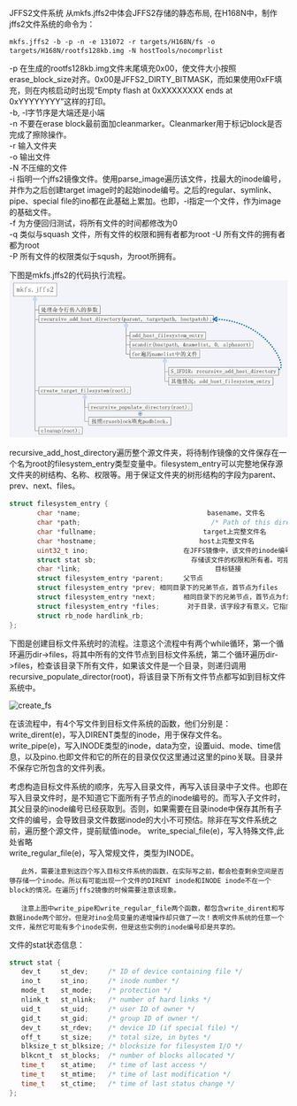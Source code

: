 
JFFS2文件系统
从mkfs.jffs2中体会JFFS2存储的静态布局, 在H168N中，制作jffs2文件系统的命令为：
```
mkfs.jffs2 -b -p -n -e 131072 -r targets/H168N/fs -o targets/H168N/rootfs128kb.img -N hostTools/nocomprlist
```
-p 在生成的rootfs128kb.img文件末尾填充0x00，使文件大小按照erase_block_size对齐。0x00是JFFS2_DIRTY_BITMASK，而如果使用0xFF填充，则在内核启动时出现“Empty flash at 0xXXXXXXXX ends at 0xYYYYYYYY”这样的打印。  
-b, -l字节序是大端还是小端  
-n 不要在erase block最前面加cleanmarker。Cleanmarker用于标记block是否完成了擦除操作。  
-r  输入文件夹  
-o 输出文件  
-N 不压缩的文件  
-i 指明一个jffs2镜像文件。使用parse_image遍历该文件，找最大的inode编号，并作为之后创建target image时的起始inode编号。之后的regular、symlink、pipe、special file的ino都在此基础上累加。也即，-i指定一个文件，作为image的基础文件。  
-f 为方便回归测试，将所有文件的时间都修改为0  
-q 类似与squash 文件，所有文件的权限和拥有者都为root 
-U 所有文件的拥有者都为root  
-P 所有文件的权限类似于sqush，为root所拥有。  
 
下图是mkfs.jffs2的代码执行流程。
![jffs](pictures/fs_jffs.png)

recursive_add_host_directory遍历整个源文件夹，将待制作镜像的文件保存在一个名为root的filesystem_entry类型变量中。filesystem_entry可以完整地保存源文件夹的树结构、名称、权限等。用于保证文件夹的树形结构的字段为parent、prev、next、files。
```c
struct filesystem_entry {
       char *name;                                basename，文件名
       char *path;                                 /* Path of this directory (think dirname) */
       char *fullname;                           target上完整文件名
       char *hostname;                          host上完整文件名
       uint32_t ino;                        在JFFS镜像中，该文件的inode编号
       struct stat sb;                        存储该文件的权限和所有者。可指定，或者继承自host文件。
       char *link;                                  目标链接
       struct filesystem_entry *parent;     父节点
       struct filesystem_entry *prev; 相同目录下的兄弟节点，首节点为files
       struct filesystem_entry *next;       相同目录下的兄弟节点，首节点为files
       struct filesystem_entry *files;       对于目录，该字段才有意义。它指向它的第一个子节点。
       struct rb_node hardlink_rb; 
};
```
 
下图是创建目标文件系统时的流程。注意这个流程中有两个while循环，第一个循环遍历dir->files，将其中所有的文件节点到目标文件系统，第二个循环遍历dir->files，检查该目录下所有文件，如果该文件是一个目录，则递归调用recursive_populate_director(root)，将该目录下所有文件节点都写如到目标文件系统中。

![create_fs](pictures/fs_jffs_2.png)

在该流程中，有4个写文件到目标文件系统的函数，他们分别是：  
write_dirent(e)，写入DIRENT类型的inode，用于保存文件名。  
write_pipe(e)，写入INODE类型的inode，data为空，设置uid、mode、time信息，以及pino.也即文件和它的所在的目录仅仅这里通过这里的pino关联。目录并不保存它所包含的文件列表。  

考虑构造目标文件系统的顺序，先写入目录文件，再写入该目录中子文件。也即在写入目录文件时，是不知道它下面所有子节点的inode编号的。而写入子文件时，其父目录的inode编号已经获取到。否则，如果需要在目录inode中保存其所有子文件的编号，会导致目录文件数据inode的大小不可预估。除非在写文件系统之前，遍历整个源文件，提前赋值inode。
write_special_file(e)，写入特殊文件,此处省略  
write_regular_file(e)，写入常规文件，类型为INODE。  

       此外，需要注意到这四个写入目标文件系统的函数，在实际写之前，都会检查剩余空间是否够存储一个inode。所以有可能出现一个文件的DIRENT inode和INODE inode不在一个block的情况。在遍历jffs2镜像的时候需要注意该现象。

       注意上图中write_pipe和write_regular_file两个函数，都包含write_dirent和写数据inode两个部分。但是对ino全局变量的递增操作却只做了一次！表明文件系统的任意一个文件，虽然它可能有多个inode实例，但是这些实例的inode编号却是共享的。
 
文件的stat状态信息：
```c
struct stat {
   dev_t     st_dev;     /* ID of device containing file */
   ino_t     st_ino;     /* inode number */
   mode_t    st_mode;    /* protection */
   nlink_t   st_nlink;   /* number of hard links */
   uid_t     st_uid;     /* user ID of owner */
   gid_t     st_gid;     /* group ID of owner */
   dev_t     st_rdev;    /* device ID (if special file) */
   off_t     st_size;    /* total size, in bytes */
   blksize_t st_blksize; /* blocksize for filesystem I/O */
   blkcnt_t  st_blocks;  /* number of blocks allocated */
   time_t    st_atime;   /* time of last access */
   time_t    st_mtime;   /* time of last modification */
   time_t    st_ctime;   /* time of last status change */
};
```
